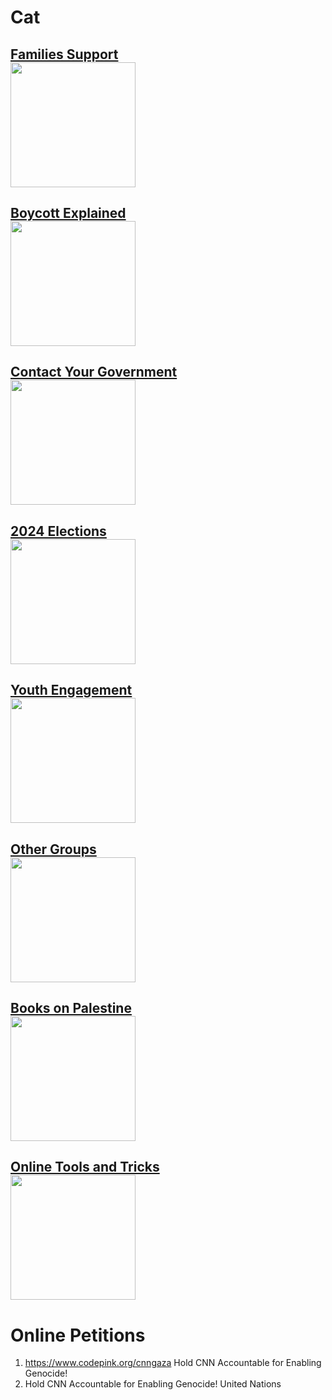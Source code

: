 # Cat

## [Families Support </br><img src="../../../Families/blob/main/SocialPreviewImage.jpg" width="200"/>](../../../Families)


## [Boycott Explained </br><img src="../../../Boycott/blob/main/SocialPreviewImage.jpg" width="200"/>](../../../Boycott)


## [Contact Your Government </br><img src="../../../Contact-Your-Government/blob/main/SocialPreviewImage.jpg" width="200"/>](../../../Contact-Your-Government)


## [2024 Elections </br><img src="../../../2024-Elections/blob/main/SocialPreviewImage.jpg" width="200"/>](../../../2024-Elections)


## [Youth Engagement </br><img src="../../../Youth-Engagement/blob/main/SocialPreviewImage.jpg" width="200"/>](../../../Youth-Engagement)


## [Other Groups </br><img src="../../../OtherGroups/blob/main/SocialPreviewImage.jpg" width="200"/>](../../../OtherGroups)


## [Books on Palestine </br><img src="../../../Books-on-Palestine/blob/main/SocialPreviewImage.jpg" width="200"/>](../../../Books-on-Palestine)


## [Online Tools and Tricks </br><img src="../../../Tools/blob/main/SocialPreviewImage.jpg" width="200"/>](../../../Tools)


# Online Petitions
1. https://www.codepink.org/cnngaza   Hold CNN Accountable for Enabling Genocide!
2. Hold CNN Accountable for Enabling Genocide! United Nations






